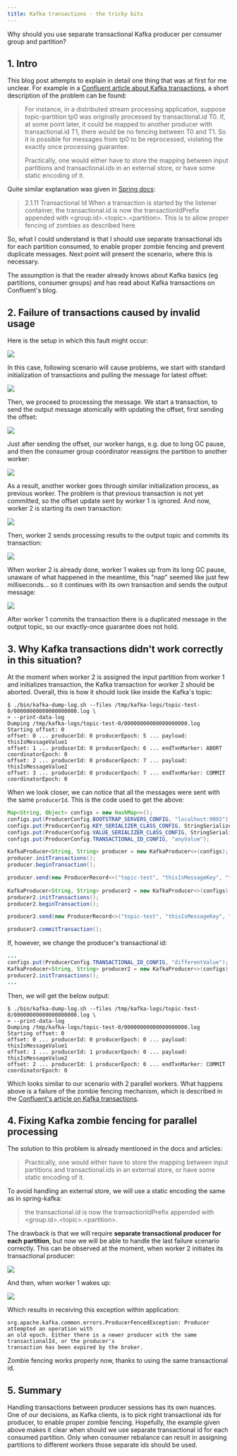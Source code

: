 ```yaml
---
title: Kafka transactions - the tricky bits
---
```

Why should you use separate transactional Kafka producer per consumer group and partition?

## 1. Intro

This blog post attempts to explain in detail one thing that was at first for me unclear. For example in a [Confluent article about Kafka transactions](https://www.confluent.io/blog/transactions-apache-kafka/), a short description of the problem can be found:

> For instance, in a distributed stream processing application, suppose topic-partition tp0 was originally processed by transactional.id T0. If, at some point later, it could be mapped to another producer with transactional.id T1, there would be no fencing between T0 and T1. So it is possible for messages from tp0 to be reprocessed, violating the exactly once processing guarantee.
>
> Practically, one would either have to store the mapping between input partitions and transactional.ids in an external store, or have some static encoding of it.

Quite similar explanation was given in [Spring docs](https://docs.spring.io/spring-kafka/reference/#transactional-id):

> 2.1.11 Transactional Id
> When a transaction is started by the listener container, the transactional.id is now the transactionIdPrefix appended with &lt;group.id&gt;.&lt;topic&gt;.&lt;partition&gt;. This is to allow proper fencing of zombies as described here.

So, what I could understand is that I should use separate transactional ids for each partition consumed, to enable proper zombie fencing and prevent duplicate messages. Next point will present the scenario, where this is necessary.

The assumption is that the reader already knows about Kafka basics (eg partitions, consumer groups) and has read about Kafka transactions on Confluent's blog.

## 2. Failure of transactions caused by invalid usage

Here is the setup in which this fault might occur:

<img src="/images/2.0_diagram_v2.png" />

In this case, following scenario will cause problems, we start with standard initialization of transactions and pulling the message for latest offset:

<img src="/images/2.1_pull_msg.png" />

Then, we proceed to processing the message. We start a transaction, to send the output message atomically with updating the offset, first sending the offset:

<img src="/images/2.2_start_transaction_1.png" />

Just after sending the offset, our worker hangs, e.g. due to long GC pause, and then the consumer group coordinator reassigns the partition to another worker:

<img src="/images/2.3_rebalance.png" />

As a result, another worker goes through similar initialization process, as previous worker. The problem is that previous transaction is not yet committed, so the offset update sent by worker 1 is ignored. And now, worker 2 is starting its own transaction:

<img src="/images/2.4_start_transaction_2.png" />

Then, worker 2 sends processing results to the output topic and commits its transaction:

<img src="/images/2.5_wakes_up.png" />

When worker 2 is already done, worker 1 wakes up from its long GC pause, unaware of what happened in the meantime, this "nap" seemed like just few milliseconds... so it continues with its own transaction and sends the output message:

<img src="/images/2.6_duplicate_msg.png" />

After worker 1 commits the transaction there is a duplicated message in the output topic, so our exactly-once guarantee does not hold.

## 3. Why Kafka transactions didn't work correctly in this situation?

At the moment when worker 2 is assigned the input partition from worker 1 and initializes transaction, the Kafka transaction for worker 2 should be aborted. Overall, this is how it should look like inside the Kafka's topic:

```
$ ./bin/kafka-dump-log.sh --files /tmp/kafka-logs/topic-test-0/00000000000000000000.log \
> --print-data-log
Dumping /tmp/kafka-logs/topic-test-0/00000000000000000000.log
Starting offset: 0
offset: 0 ... producerId: 0 producerEpoch: 5 ... payload: thisIsMessageValue1
offset: 1 ... producerId: 0 producerEpoch: 6 ... endTxnMarker: ABORT coordinatorEpoch: 0
offset: 2 ... producerId: 0 producerEpoch: 7 ... payload: thisIsMessageValue2
offset: 3 ... producerId: 0 producerEpoch: 7 ... endTxnMarker: COMMIT coordinatorEpoch: 0
```

When we look closer, we can notice that all the messages were sent with the same `producerId`. This is the code used to get the above:

```Java
Map<String, Object> configs = new HashMap<>();
configs.put(ProducerConfig.BOOTSTRAP_SERVERS_CONFIG, "localhost:9092");
configs.put(ProducerConfig.KEY_SERIALIZER_CLASS_CONFIG, StringSerializer.class);
configs.put(ProducerConfig.VALUE_SERIALIZER_CLASS_CONFIG, StringSerializer.class);
configs.put(ProducerConfig.TRANSACTIONAL_ID_CONFIG, "anyValue");

KafkaProducer<String, String> producer = new KafkaProducer<>(configs);
producer.initTransactions();
producer.beginTransaction();

producer.send(new ProducerRecord<>("topic-test", "thisIsMessageKey", "thisIsMessageValue1")).get();
        
KafkaProducer<String, String> producer2 = new KafkaProducer<>(configs);
producer2.initTransactions();
producer2.beginTransaction();

producer2.send(new ProducerRecord<>("topic-test", "thisIsMessageKey", "thisIsMessageValue2")).get();

producer2.commitTransaction();
```

If, however, we change the producer's transactional id:

```Java
...
configs.put(ProducerConfig.TRANSACTIONAL_ID_CONFIG, "differentValue");
KafkaProducer<String, String> producer2 = new KafkaProducer<>(configs);
producer2.initTransactions();
...
```

Then, we will get the below output:

```
$ ./bin/kafka-dump-log.sh --files /tmp/kafka-logs/topic-test-0/00000000000000000000.log \
> --print-data-log
Dumping /tmp/kafka-logs/topic-test-0/00000000000000000000.log
Starting offset: 0
offset: 0 ... producerId: 0 producerEpoch: 0 ... payload: thisIsMessageValue1
offset: 1 ... producerId: 1 producerEpoch: 0 ... payload: thisIsMessageValue2
offset: 2 ... producerId: 1 producerEpoch: 0 ... endTxnMarker: COMMIT coordinatorEpoch: 0
```
<!--
$ ./bin/kafka-dump-log.sh --files /tmp/kafka-logs/topic-test-0/00000000000000000000.log --print-data-log
Dumping /tmp/kafka-logs/topic-test-0/00000000000000000000.log
Starting offset: 0
offset: 0 position: 0 CreateTime: 1555164281457 isvalid: true keysize: 16 valuesize: 19 magic: 2 compresscodec: NONE producerId: 0 producerEpoch: 0 sequence: 0 isTransactional: true headerKeys: [] key: thisIsMessageKey payload: thisIsMessageValue1
offset: 1 position: 103 CreateTime: 1555164281695 isvalid: true keysize: 16 valuesize: 19 magic: 2 compresscodec: NONE producerId: 1 producerEpoch: 0 sequence: 0 isTransactional: true headerKeys: [] key: thisIsMessageKey payload: thisIsMessageValue2
offset: 2 position: 206 CreateTime: 1555164281755 isvalid: true keysize: 4 valuesize: 6 magic: 2 compresscodec: NONE producerId: 1 producerEpoch: 0 sequence: -1 isTransactional: true headerKeys: [] endTxnMarker: COMMIT coordinatorEpoch: 0
-->

Which looks similar to our scenario with 2 parallel workers. What happens above is a failure of the zombie fencing mechanism, which is described in the [Confluent's article on Kafka transactions](https://www.confluent.io/blog/transactions-apache-kafka/).

## 4. Fixing Kafka zombie fencing for parallel processing

The solution to this problem is already mentioned in the docs and articles:

> Practically, one would either have to store the mapping between input partitions and transactional.ids in an external store, or have some static encoding of it.

To avoid handling an external store, we will use a static encoding the same as in spring-kafka:

> the transactional.id is now the transactionIdPrefix appended with &lt;group.id&gt;.&lt;topic&gt;.&lt;partition&gt;.

The drawback is that we will require **separate transactional producer for each partition**, but now we will be able to handle the last failure scenario correctly. This can be observed at the moment, when worker 2 initiates its transactional producer:

<img src="/images/4.0_abort.png" />

And then, when worker 1 wakes up:

<img src="/images/4.1_fenced.png" />

Which results in receiving this exception within application:

```
org.apache.kafka.common.errors.ProducerFencedException: Producer attempted an operation with 
an old epoch. Either there is a newer producer with the same transactionalId, or the producer's 
transaction has been expired by the broker.
```

Zombie fencing works properly now, thanks to using the same transactional id.

## 5. Summary

Handling transactions between producer sessions has its own nuances. One of our decisions, as Kafka clients, is to pick right transactional ids for producer, to enable proper zombie fencing. Hopefully, the example given above makes it clear when should we use separate transactional id for each consumed partition. Only when consumer rebalance can result in assigning partitions to different workers those separate ids should be used.

